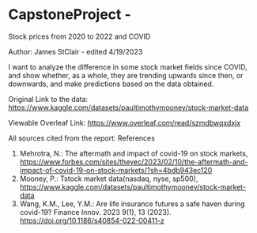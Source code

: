 # CapstoneProject - 

Stock prices from 2020 to 2022 and COVID

Author: James StClair - edited 4/19/2023

I want to analyze the difference in some stock market fields since COVID, and show whether, as a whole, they are trending upwards since then, or downwards, and make predictions based on the data obtained. 




Original Link to the data: https://www.kaggle.com/datasets/paultimothymooney/stock-market-data 


Viewable Overleaf Link: https://www.overleaf.com/read/szmdbwqxdxjx 

All sources cited from the report: 
References
1. Mehrotra, N.: The aftermath and impact of covid-19 on stock markets, https://www.forbes.com/sites/theyec/2023/02/10/the-aftermath-and-impact-of-covid-19-on-stock-markets/?sh=4bdb943ec120
2. Mooney, P.: Tstock market data(nasdaq, nyse, sp500),
https://www.kaggle.com/datasets/paultimothymooney/stock-market-data
3. Wang, K.M., Lee, Y.M.: Are life insurance futures a safe haven during covid-19?
Finance Innov. 2023 9(1), 13 (2023). https://doi.org/10.1186/s40854-022-00411-z
